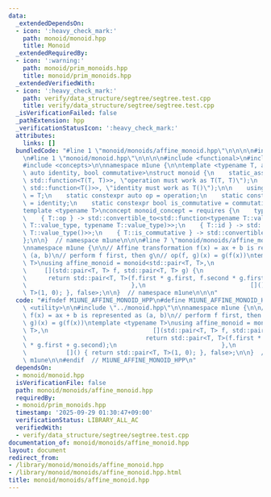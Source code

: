 ```yaml
---
data:
  _extendedDependsOn:
  - icon: ':heavy_check_mark:'
    path: monoid/monoid.hpp
    title: Monoid
  _extendedRequiredBy:
  - icon: ':warning:'
    path: monoid/prim_monoids.hpp
    title: monoid/prim_monoids.hpp
  _extendedVerifiedWith:
  - icon: ':heavy_check_mark:'
    path: verify/data_structure/segtree/segtree.test.cpp
    title: verify/data_structure/segtree/segtree.test.cpp
  _isVerificationFailed: false
  _pathExtension: hpp
  _verificationStatusIcon: ':heavy_check_mark:'
  attributes:
    links: []
  bundledCode: "#line 1 \"monoid/monoids/affine_monoid.hpp\"\n\n\n\n#include <utility>\n\
    \n#line 1 \"monoid/monoid.hpp\"\n\n\n\n#include <functional>\n#include <type_traits>\n\
    #include <concepts>\n\nnamespace m1une {\n\ntemplate <typename T, auto operation,\
    \ auto identity, bool commutative>\nstruct monoid {\n    static_assert(std::is_convertible_v<decltype(operation),\
    \ std::function<T(T, T)>>, \"operation must work as T(T, T)\");\n    static_assert(std::is_convertible_v<decltype(identity),\
    \ std::function<T()>>, \"identity must work as T()\");\n\n    using value_type\
    \ = T;\n    static constexpr auto op = operation;\n    static constexpr auto id\
    \ = identity;\n    static constexpr bool is_commutative = commutative;\n};\n\n\
    template <typename T>\nconcept monoid_concept = requires {\n    typename T::value_type;\n\
    \    { T::op } -> std::convertible_to<std::function<typename T::value_type(typename\
    \ T::value_type, typename T::value_type)>>;\n    { T::id } -> std::convertible_to<std::function<typename\
    \ T::value_type()>>;\n    { T::is_commutative } -> std::convertible_to<bool>;\n\
    };\n\n}  // namespace m1une\n\n\n#line 7 \"monoid/monoids/affine_monoid.hpp\"\n\
    \nnamespace m1une {\n\n// Affine transformation f(x) = ax + b is represented as\
    \ (a, b)\n// perform f first, then g\n// op(f, g)(x) = g(f(x))\ntemplate <typename\
    \ T>\nusing affine_monoid = monoid<std::pair<T, T>,\n                        \
    \     [](std::pair<T, T> f, std::pair<T, T> g) {\n                           \
    \      return std::pair<T, T>(f.first * g.first, f.second * g.first + g.second);\n\
    \                             },\n                             []() { return std::pair<T,\
    \ T>(1, 0); }, false>;\n\n}  // namespace m1une\n\n\n"
  code: "#ifndef M1UNE_AFFINE_MONOID_HPP\n#define M1UNE_AFFINE_MONOID_HPP 1\n\n#include\
    \ <utility>\n\n#include \"../monoid.hpp\"\n\nnamespace m1une {\n\n// Affine transformation\
    \ f(x) = ax + b is represented as (a, b)\n// perform f first, then g\n// op(f,\
    \ g)(x) = g(f(x))\ntemplate <typename T>\nusing affine_monoid = monoid<std::pair<T,\
    \ T>,\n                             [](std::pair<T, T> f, std::pair<T, T> g) {\n\
    \                                 return std::pair<T, T>(f.first * g.first, f.second\
    \ * g.first + g.second);\n                             },\n                  \
    \           []() { return std::pair<T, T>(1, 0); }, false>;\n\n}  // namespace\
    \ m1une\n\n#endif  // M1UNE_AFFINE_MONOID_HPP\n"
  dependsOn:
  - monoid/monoid.hpp
  isVerificationFile: false
  path: monoid/monoids/affine_monoid.hpp
  requiredBy:
  - monoid/prim_monoids.hpp
  timestamp: '2025-09-29 01:30:47+09:00'
  verificationStatus: LIBRARY_ALL_AC
  verifiedWith:
  - verify/data_structure/segtree/segtree.test.cpp
documentation_of: monoid/monoids/affine_monoid.hpp
layout: document
redirect_from:
- /library/monoid/monoids/affine_monoid.hpp
- /library/monoid/monoids/affine_monoid.hpp.html
title: monoid/monoids/affine_monoid.hpp
---
```

